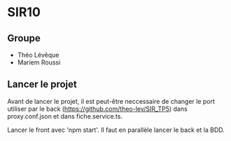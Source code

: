 # SIR10

## Groupe
- Théo Lévêque
- Mariem Roussi

## Lancer le projet
Avant de lancer le projet, il est peut-être neccessaire de changer le port utiliser par le back (https://github.com/theo-lev/SIR_TP5) dans proxy.conf.json et dans fiche.service.ts.

Lancer le front avec 'npm start'. Il faut en parallèle lancer le back et la BDD.
